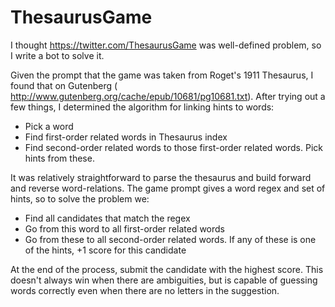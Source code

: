 ThesaurusGame
=============

I thought https://twitter.com/ThesaurusGame was well-defined problem, so I write a bot to solve it.

Given the prompt that the game was taken from Roget's 1911 Thesaurus, I found that on Gutenberg ( http://www.gutenberg.org/cache/epub/10681/pg10681.txt). After trying out a few things, I determined the algorithm for linking hints to words:

* Pick a word
* Find first-order related words in Thesaurus index
* Find second-order related words to those first-order related words. Pick hints from these.

It was relatively straightforward to parse the thesaurus and build forward and reverse word-relations. The game prompt gives a word regex and set of hints, so to solve the problem we:

* Find all candidates that match the regex
* Go from this word to all first-order related words
* Go from these to all second-order related words. If any of these is one of the hints, +1 score for this candidate

At the end of the process, submit the candidate with the highest score. This doesn't always win when there are ambiguities, but is capable of guessing words correctly even when there are no letters in the suggestion.
